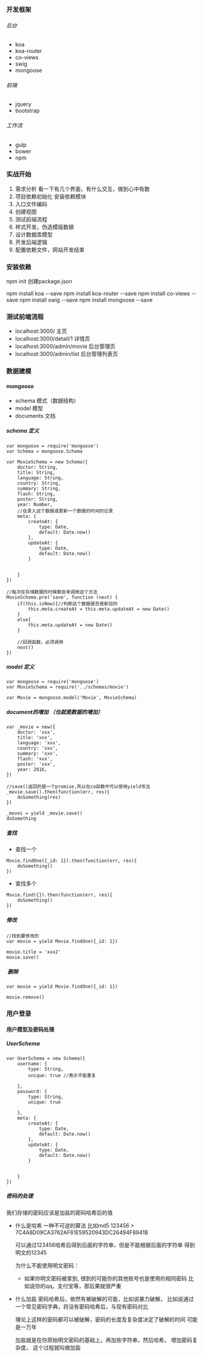 ### 开发框架

###### 后台
- koa
- koa-router
- co-views
- swig
- mongoose

###### 前端
- jquery
- bootstrap

###### 工作流
- gulp
- bower
- npm 

### 实战开始
1. 需求分析
    看一下有几个界面，有什么交互，做到心中有数
2. 项目依赖初始化
    安装依赖模块
3. 入口文件编码
4. 创建视图
5. 测试前端流程
6. 样式开发，伪造模版数据
7. 设计数据库模型
8. 开发后端逻辑
9. 配置依赖文件，网站开发结束


### 安装依赖
npm init 创建package.json


npm install koa --save
npm install koa-router --save
npm install co-views --save
npm install swig --save
npm install mongoose --save

### 测试前端流程

- localhost:3000/ 主页
- localhost:3000/detail/1 详情页
- localhost:3000/admin/movie 后台管理页
- localhost:3000/admin/list 后台管理列表页


### 数据建模
#### mongoose

- schema 模式（数据结构）
- model 模型
- documents 文档

##### schema 定义
```
var mongoose = require('mongoose')
var Schema = mongoose.Schema

var MovieSchema = new Schema({
    doctor: String,
    title: String,
    language: String,
    country: String,
    summary: String,
    flash: String,
    poster: String,
    year: Number,
    //在录入这个数据或更新一个数据的时间的记录
    meta: {
        createAt: {
            type: Date,
            default: Date.now()
        },
        updateAt: {
            type: Date,
            default: Date.now()
        }
            

    }
})
```

```
//每次在存储数据的时候都会来调用这个方法
MovieSchema.pre('save', function (next) {
    if(this.isNew){//判断这个数据是否是新加的
        this.meta.createAt = this.meta.updateAt = new Date()
    }
    else{
        this.meta.updateAt = new Date()
    }

    //回调函数，必须调用
    next()
})
```
##### model 定义
```
var mongoose = require('mongoose')
var MovieSchema = require('../schemas/movie')

var Movie = mongoose.model('Movie', MovieSchema)
```

##### document的增加 （也就是数据的增加）
```
var _movie = new({
    doctor: 'xxx',
    title: 'xxx',
    language: 'xxx',
    country: 'xxx',
    summary: 'xxx',
    flash: 'xxx',
    poster: 'xxx',
    year: 2016,
})

//save()返回的是一个promise,所以在co函数中可以使用yield写法
_movie.save().then(function(err, res){
    doSomething(res)
})

_movei = yield _movie.save()
doSomething
```

##### 查找
- 查找一个
```
Movie.findOne({_id: 1}).then(function(err, res){
    doSomething()
})
```
- 查找多个
```
Movie.find({}).then(function(err, res){
    doSomething()
})
```

##### 修改
```
//找到要修改的
var movie = yield Movie.findOne({_id: 1})

movie.title = 'xxx2'
movie.save()
```

#####  删除
```
var movie = yield Movie.findOne({_id: 1})

movie.remove()
```

### 用户登录
#### 用户模型及密码处理

##### UserSchema
```
var UserSchema = new Schema({
    username: {
        type: String,
        unique: true //表示不能重复

    },
    password: {
        type: String,
        unique: true

    },
    meta: {
        createAt: {
            type: Date,
            default: Date.now()
        },
        updateAt: {
            type: Date,
            default: Date.now()
        }
            

    }
})
```

##### 密码的处理
我们存储的密码应该是加盐的密码哈希后的值

- 什么是哈希
    一种不可逆的算法 比如md5
   123456 > 7C4A8D09CA3762AF61E59520943DC26494F8941B
   
   可以通过123456哈希后得到后面的字符串，但是不能根据后面的字符串
   得到明文的12345

   为什么不能使用明文密码：
    -  如果你明文密码被拿到, 很到的可能你的其他账号也是使用的相同密码
        比如说你的qq，支付宝等，那后果就很严重


- 什么加盐
    密码哈希后，依然有被破解的可能，比如说暴力破解，
    比如说通过一个常见密码字典，将没有密码哈希后，与现有密码对比

    理论上这样的密码都可以被破解，密码的长度及复杂度决定了破解的时间
    可能是一万年

    加盐就是在你原始明文密码的基础上，再加些字符串，然后哈希，
    增加密码复杂度， 这个过程就叫做加盐

   
